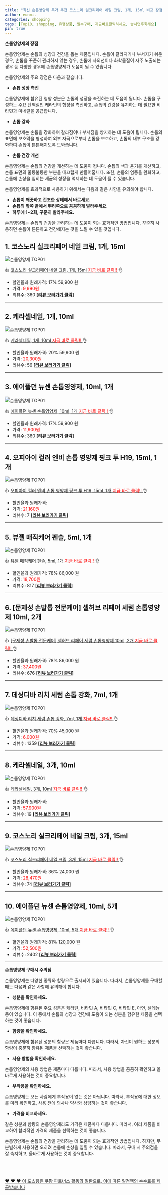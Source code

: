 ```yaml
---
title: "최신 손톱영양제 특가 추천 코스노리 실크리페어 네일 크림, 1개, 15ml 비교 장점"
author: eunmi.
categories: shopping
tags: [Top10, shopping, 유행상품, 필수구매, 지금바로클릭하세요, 놓치면후회해요]
pin: true
---
```

**손톱영양제의 장점**

손톱영양제는 손톱의 성장과 건강을 돕는 제품입니다. 손톱이 갈라지거나 부서지기 쉬운 경우, 손톱을 꾸준히 관리하지 않는 경우, 손톱에 자외선이나 화학물질이 자주 노출되는 경우 등 다양한 경우에 손톱영양제가 도움이 될 수 있습니다.

손톱영양제의 주요 장점은 다음과 같습니다.

* **손톱 성장 촉진**

손톱영양제에 함유된 영양 성분은 손톱의 성장을 촉진하는 데 도움이 됩니다. 손톱을 구성하는 주요 단백질인 케라틴의 합성을 촉진하고, 손톱의 건강을 유지하는 데 필요한 비타민과 미네랄을 공급합니다.

* **손톱 강화**

손톱영양제는 손톱을 강화하여 갈라짐이나 부서짐을 방지하는 데 도움이 됩니다. 손톱의 표면에 보호막을 형성하여 외부 자극으로부터 손톱을 보호하고, 손톱의 내부 구조를 강화하여 손톱이 튼튼해지도록 도와줍니다.

* **손톱 건강 개선**

손톱영양제는 손톱의 건강을 개선하는 데 도움이 됩니다. 손톱의 색과 윤기를 개선하고, 손톱 표면의 울퉁불퉁한 부분을 매끄럽게 만들어줍니다. 또한, 손톱의 염증을 완화하고, 손톱에 손상을 입히는 세균의 성장을 억제하는 데 도움이 될 수 있습니다.

손톱영양제를 효과적으로 사용하기 위해서는 다음과 같은 사항을 유의해야 합니다.

* **손톱이 깨끗하고 건조한 상태에서 바르세요.**
* **손톱의 앞쪽 끝에서 뿌리쪽으로 꼼꼼하게 발라주세요.**
* **하루에 1~2회, 꾸준히 발라주세요.**

손톱영양제는 손톱의 건강을 관리하는 데 도움이 되는 효과적인 방법입니다. 꾸준히 사용하면 손톱이 튼튼하고 건강해지는 것을 느낄 수 있을 것입니다.

   

## 1. 코스노리 실크리페어 네일 크림, 1개, 15ml

![손톱영양제 TOP01](https://thumbnail6.coupangcdn.com/thumbnails/remote/230x230ex/image/rs_quotation_api/onjifdq1/89f15c79646d4e4f9f8c17251520c9e6.jpg)


👍 [코스노리 실크리페어 네일 크림, 1개, 15ml <font color=red> 지금 바로 클릭!! </font> ](https://link.coupang.com/re/AFFSDP?lptag=AF3617701&subid=GithubCoopas&pageKey=6252934561&traceid=V0-153&itemId=12684981975&vendorItemId=77423335670) 👌 


- 할인율과 원래가격: 17%  59,900   원
- 가격: <span style='color:red'>9,990원</span>
- 리뷰수: 360  [**[리뷰 보러가기 클릭]**](https://link.coupang.com/re/AFFSDP?lptag=AF3617701&subid=GithubCoopas&pageKey=6252934561&traceid=V0-153&itemId=12684981975&vendorItemId=77423335670)

---


   

## 2. 케라셀네일, 1개, 10ml

![손톱영양제 TOP01](https://thumbnail8.coupangcdn.com/thumbnails/remote/230x230ex/image/retail/images/3224672704860526-c313eeea-068e-4040-870f-170017a39dcd.jpg)


👍 [케라셀네일, 1개, 10ml <font color=red> 지금 바로 클릭!! </font> ](https://link.coupang.com/re/AFFSDP?lptag=AF3617701&subid=GithubCoopas&pageKey=6716573295&traceid=V0-153&itemId=15610404472&vendorItemId=3965959766) 👌 


- 할인율과 원래가격: 20%  59,900   원
- 가격: <span style='color:red'>20,300원</span>
- 리뷰수: 56  [**[리뷰 보러가기 클릭]**](https://link.coupang.com/re/AFFSDP?lptag=AF3617701&subid=GithubCoopas&pageKey=6716573295&traceid=V0-153&itemId=15610404472&vendorItemId=3965959766)

---


   

## 3. 에이플던 뉴센 손톱영양제, 10ml, 1개

![손톱영양제 TOP01](https://thumbnail6.coupangcdn.com/thumbnails/remote/230x230ex/image/retail/images/8390876193007559-ba9bc0bd-6c77-4e3f-9302-477794d2f2b7.jpg)


👍 [에이플던 뉴센 손톱영양제, 10ml, 1개 <font color=red> 지금 바로 클릭!! </font> ](https://link.coupang.com/re/AFFSDP?lptag=AF3617701&subid=GithubCoopas&pageKey=5890360419&traceid=V0-153&itemId=10356193621&vendorItemId=74791057391) 👌 


- 할인율과 원래가격: 17%  59,900   원
- 가격: <span style='color:red'>11,900원</span>
- 리뷰수: 360  [**[리뷰 보러가기 클릭]**](https://link.coupang.com/re/AFFSDP?lptag=AF3617701&subid=GithubCoopas&pageKey=5890360419&traceid=V0-153&itemId=10356193621&vendorItemId=74791057391)

---


   

## 4. 오피아이 컬러 엔비 손톱 영양제 핑크 투 H19, 15ml, 1개

![손톱영양제 TOP01](https://thumbnail8.coupangcdn.com/thumbnails/remote/230x230ex/image/product/image/vendoritem/2019/06/11/3399275535/77061cd3-a43a-46fa-96d8-988ec0c763e2.jpg)


👍 [오피아이 컬러 엔비 손톱 영양제 핑크 투 H19, 15ml, 1개 <font color=red> 지금 바로 클릭!! </font> ](https://link.coupang.com/re/AFFSDP?lptag=AF3617701&subid=GithubCoopas&pageKey=47409608&traceid=V0-153&itemId=167734313&vendorItemId=3399275535) 👌 


- 할인율과 원래가격: 
- 가격: <span style='color:red'>21,160원</span>
- 리뷰수: 7  [**[리뷰 보러가기 클릭]**](https://link.coupang.com/re/AFFSDP?lptag=AF3617701&subid=GithubCoopas&pageKey=47409608&traceid=V0-153&itemId=167734313&vendorItemId=3399275535)

---


   

## 5. 뷰젤 매직케어 펜슬, 5ml, 1개

![손톱영양제 TOP01](https://thumbnail6.coupangcdn.com/thumbnails/remote/230x230ex/image/vendor_inventory/785a/ce054810e851a51fa45bc9c70a5d0951bf4b8e8d2ebff26d3765502bb593.jpg)


👍 [뷰젤 매직케어 펜슬, 5ml, 1개 <font color=red> 지금 바로 클릭!! </font> ](https://link.coupang.com/re/AFFSDP?lptag=AF3617701&subid=GithubCoopas&pageKey=6374844376&traceid=V0-153&itemId=13518129567&vendorItemId=80772122654) 👌 


- 할인율과 원래가격: 78%  86,000   원
- 가격: <span style='color:red'>18,700원</span>
- 리뷰수: 817  [**[리뷰 보러가기 클릭]**](https://link.coupang.com/re/AFFSDP?lptag=AF3617701&subid=GithubCoopas&pageKey=6374844376&traceid=V0-153&itemId=13518129567&vendorItemId=80772122654)

---


   

## 6. [문제성 손발톱 전문케어] 셀허브 리페어 세럼 손톱영양제 10ml, 2개

![손톱영양제 TOP01](https://thumbnail7.coupangcdn.com/thumbnails/remote/230x230ex/image/vendor_inventory/60ae/9051430e753e0838951e4c2dff5fd14b0eaa0e014f3a49c2ee57c4ffe7b4.jpg)


👍 [[문제성 손발톱 전문케어] 셀허브 리페어 세럼 손톱영양제 10ml, 2개 <font color=red> 지금 바로 클릭!! </font> ](https://link.coupang.com/re/AFFSDP?lptag=AF3617701&subid=GithubCoopas&pageKey=7263144915&traceid=V0-153&itemId=18505072787&vendorItemId=82527266171) 👌 


- 할인율과 원래가격: 78%  86,000   원
- 가격: <span style='color:red'>37,400원</span>
- 리뷰수: 676  [**[리뷰 보러가기 클릭]**](https://link.coupang.com/re/AFFSDP?lptag=AF3617701&subid=GithubCoopas&pageKey=7263144915&traceid=V0-153&itemId=18505072787&vendorItemId=82527266171)

---


   

## 7. 데싱디바 리치 세럼 손톱 강화, 7ml, 1개

![손톱영양제 TOP01](https://thumbnail10.coupangcdn.com/thumbnails/remote/230x230ex/image/retail/images/2020/06/11/13/3/a89a5a34-29de-442b-b343-a8800cb35df7.jpg)


👍 [데싱디바 리치 세럼 손톱 강화, 7ml, 1개 <font color=red> 지금 바로 클릭!! </font> ](https://link.coupang.com/re/AFFSDP?lptag=AF3617701&subid=GithubCoopas&pageKey=1707031757&traceid=V0-153&itemId=2905218213&vendorItemId=70894153669) 👌 


- 할인율과 원래가격: 70%  45,000   원
- 가격: <span style='color:red'>6,000원</span>
- 리뷰수: 1359  [**[리뷰 보러가기 클릭]**](https://link.coupang.com/re/AFFSDP?lptag=AF3617701&subid=GithubCoopas&pageKey=1707031757&traceid=V0-153&itemId=2905218213&vendorItemId=70894153669)

---


   

## 8. 케라셀네일, 3개, 10ml

![손톱영양제 TOP01](https://thumbnail9.coupangcdn.com/thumbnails/remote/230x230ex/image/retail/images/96be1c79-5126-4f46-9d81-2dc71a8b21229016609311097559419.png)


👍 [케라셀네일, 3개, 10ml <font color=red> 지금 바로 클릭!! </font> ](https://link.coupang.com/re/AFFSDP?lptag=AF3617701&subid=GithubCoopas&pageKey=6716573295&traceid=V0-153&itemId=11161774383&vendorItemId=86285369855) 👌 


- 할인율과 원래가격: 
- 가격: <span style='color:red'>57,900원</span>
- 리뷰수: 19  [**[리뷰 보러가기 클릭]**](https://link.coupang.com/re/AFFSDP?lptag=AF3617701&subid=GithubCoopas&pageKey=6716573295&traceid=V0-153&itemId=11161774383&vendorItemId=86285369855)

---


   

## 9. 코스노리 실크리페어 네일 크림, 3개, 15ml

![손톱영양제 TOP01](https://thumbnail6.coupangcdn.com/thumbnails/remote/230x230ex/image/retail/images/57e1ebe4-9efe-48fe-ad2f-3be71bb65a295659849250709188923.png)


👍 [코스노리 실크리페어 네일 크림, 3개, 15ml <font color=red> 지금 바로 클릭!! </font> ](https://link.coupang.com/re/AFFSDP?lptag=AF3617701&subid=GithubCoopas&pageKey=6252934561&traceid=V0-153&itemId=19168655951&vendorItemId=86286938689) 👌 


- 할인율과 원래가격: 36%  24,000   원
- 가격: <span style='color:red'>28,470원</span>
- 리뷰수: 74  [**[리뷰 보러가기 클릭]**](https://link.coupang.com/re/AFFSDP?lptag=AF3617701&subid=GithubCoopas&pageKey=6252934561&traceid=V0-153&itemId=19168655951&vendorItemId=86286938689)

---


   

## 10. 에이플던 뉴센 손톱영양제, 10ml, 5개

![손톱영양제 TOP01](https://thumbnail10.coupangcdn.com/thumbnails/remote/230x230ex/image/retail/images/562d34b9-2871-4d0d-a4b5-c907cca029ac6180457322650553677.png)


👍 [에이플던 뉴센 손톱영양제, 10ml, 5개 <font color=red> 지금 바로 클릭!! </font> ](https://link.coupang.com/re/AFFSDP?lptag=AF3617701&subid=GithubCoopas&pageKey=5890360419&traceid=V0-153&itemId=19168151751&vendorItemId=86286449686) 👌 


- 할인율과 원래가격: 81%  120,000   원
- 가격: <span style='color:red'>52,500원</span>
- 리뷰수: 2402  [**[리뷰 보러가기 클릭]**](https://link.coupang.com/re/AFFSDP?lptag=AF3617701&subid=GithubCoopas&pageKey=5890360419&traceid=V0-153&itemId=19168151751&vendorItemId=86286449686)

---
**손톱영양제 구매시 주의점**

손톱영양제는 다양한 종류와 함량으로 출시되어 있습니다. 따라서, 손톱영양제를 구매할 때는 다음과 같은 사항에 유의해야 합니다.

* **성분을 확인하세요.**

손톱영양제에 함유된 주요 성분은 케라틴, 비타민 A, 비타민 C, 비타민 E, 아연, 셀레늄 등이 있습니다. 이 중에서 손톱의 성장과 건강에 도움이 되는 성분을 함유한 제품을 선택하는 것이 좋습니다.

* **함량을 확인하세요.**

손톱영양제에 함유된 성분의 함량은 제품마다 다릅니다. 따라서, 자신이 원하는 성분의 함량이 충분히 함유된 제품을 선택하는 것이 좋습니다.

* **사용 방법을 확인하세요.**

손톱영양제의 사용 방법은 제품마다 다릅니다. 따라서, 사용 방법을 꼼꼼히 확인하고 올바르게 사용하는 것이 중요합니다.

* **부작용을 확인하세요.**

손톱영양제는 모든 사람에게 부작용이 없는 것은 아닙니다. 따라서, 부작용에 대한 정보를 미리 확인하고, 사용 전에 의사나 약사와 상담하는 것이 좋습니다.

* **가격을 비교하세요.**

같은 성분과 함량의 손톱영양제라도 가격은 제품마다 다릅니다. 따라서, 여러 제품을 비교하여 합리적인 가격의 제품을 선택하는 것이 좋습니다.

손톱영양제는 손톱의 건강을 관리하는 데 도움이 되는 효과적인 방법입니다. 하지만, 무분별하게 사용하면 오히려 손톱에 손상을 입힐 수 있습니다. 따라서, 구매 시 주의점을 잘 숙지하고, 올바르게 사용하는 것이 중요합니다.<br><br><br><br><br> [ ❤ ❤ ❤ 이 포스팅은 쿠팡 파트너스 활동의 일환으로, 이에 따른 일정액의 수수료를 제공받습니다](https://link.coupang.com/a/bcEFyh)